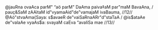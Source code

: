@jauRna ovaAca
parM" “aö parM" DaAma paiva‡aM par"maM BavaAna, /
pauç&SaM zAAìtaM id"vyamaAid"de"vamajaM ivaBauma, //12//
@Aò"stvaAma{Saya: s$avaeR de"vaiSaRnaARr"d"staTaA /
@is$ataAe de"valaAe vyaAs$a: svayaM caEva “avaIiSa mae //13//